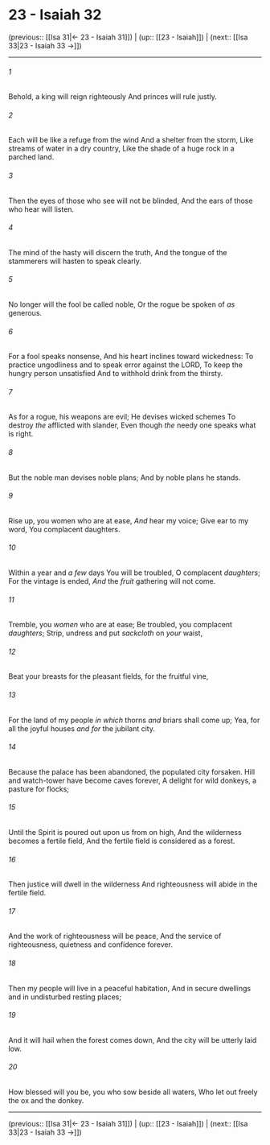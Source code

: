 # 23 - Isaiah 32

(previous:: [[Isa 31|← 23 - Isaiah 31]]) | (up:: [[23 - Isaiah]]) | (next:: [[Isa 33|23 - Isaiah 33 →]])

***


###### 1 
Behold, a king will reign righteously And princes will rule justly. 

###### 2 
Each will be like a refuge from the wind And a shelter from the storm, Like streams of water in a dry country, Like the shade of a huge rock in a parched land. 

###### 3 
Then the eyes of those who see will not be blinded, And the ears of those who hear will listen. 

###### 4 
The mind of the hasty will discern the truth, And the tongue of the stammerers will hasten to speak clearly. 

###### 5 
No longer will the fool be called noble, Or the rogue be spoken of _as_ generous. 

###### 6 
For a fool speaks nonsense, And his heart inclines toward wickedness: To practice ungodliness and to speak error against the LORD, To keep the hungry person unsatisfied And to withhold drink from the thirsty. 

###### 7 
As for a rogue, his weapons are evil; He devises wicked schemes To destroy _the_ afflicted with slander, Even though _the_ needy one speaks what is right. 

###### 8 
But the noble man devises noble plans; And by noble plans he stands. 

###### 9 
Rise up, you women who are at ease, _And_ hear my voice; Give ear to my word, You complacent daughters. 

###### 10 
Within a year and _a few_ days You will be troubled, O complacent _daughters_; For the vintage is ended, _And_ the _fruit_ gathering will not come. 

###### 11 
Tremble, you _women_ who are at ease; Be troubled, you complacent _daughters_; Strip, undress and put _sackcloth_ on _your_ waist, 

###### 12 
Beat your breasts for the pleasant fields, for the fruitful vine, 

###### 13 
For the land of my people _in which_ thorns _and_ briars shall come up; Yea, for all the joyful houses _and for_ the jubilant city. 

###### 14 
Because the palace has been abandoned, the populated city forsaken. Hill and watch-tower have become caves forever, A delight for wild donkeys, a pasture for flocks; 

###### 15 
Until the Spirit is poured out upon us from on high, And the wilderness becomes a fertile field, And the fertile field is considered as a forest. 

###### 16 
Then justice will dwell in the wilderness And righteousness will abide in the fertile field. 

###### 17 
And the work of righteousness will be peace, And the service of righteousness, quietness and confidence forever. 

###### 18 
Then my people will live in a peaceful habitation, And in secure dwellings and in undisturbed resting places; 

###### 19 
And it will hail when the forest comes down, And the city will be utterly laid low. 

###### 20 
How blessed will you be, you who sow beside all waters, Who let out freely the ox and the donkey.

***

(previous:: [[Isa 31|← 23 - Isaiah 31]]) | (up:: [[23 - Isaiah]]) | (next:: [[Isa 33|23 - Isaiah 33 →]])
